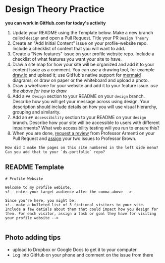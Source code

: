 # Design Theory Practice

**you can work in GitHub.com for today's activity**

1. Update your README using the Template below. Make a new branch called `design` and open a Pull Request. Title your PR `Design Theory` 
1. Create an "Add Initial Content" issue on your profile-website repo. Include a checklist of content that you will want to add. 
1. Create a "New features" issue on your profile website repo. Include a checklist of what features you want your site to have. 
2. Draw a site map for how your site will be organized and add it to your content issue as a comment. You can use a drawing tool, for example [draw.io](https://app.diagrams.net/) and upload it; use GitHub's native support for [mermaid](https://docs.github.com/en/get-started/writing-on-github/working-with-advanced-formatting/creating-diagrams#creating-mermaid-diagrams) diagrams; or draw on paper or the whiteboard and upload a photo. 
3. Draw a wireframe for your website and add it to your feature issue. *use the above for how to draw*
4. Add a `## Design` section to your README on your `design` branch. Describe how you will get your message across using design. Your description should include details on how you will use visual hierarchy, grouping and similarity.
5. Add an `## Accessibility` section to your README on your `design` branch. Describe how your site will be accessible to users with different impairments? What web accessibility testing will you run to ensure this?
6. When you are done, [request a review](https://docs.github.com/en/pull-requests/collaborating-with-pull-requests/proposing-changes-to-your-work-with-pull-requests/requesting-a-pull-request-review) from Professor Armenti on your Pull Request and [assign](https://docs.github.com/en/issues/tracking-your-work-with-issues/assigning-issues-and-pull-requests-to-other-github-users#assigning-an-individual-issue-or-pull-request) your two issues to Professor Brown. 

```{admonition} Challenge Question
How did I make the pages on this site numbered in the left side menu? Can you add that to your `ds-portfolio` repo?
```


## README Template
```
# Profile Website

Welcome to my profile webiste, 
<!-- enter your target audience after the comma above -->

Since you're here, you might be: 
<!-- make a bulleted list of 3 fictional visitors to your site. Include a few detials about them that could impact how you design for them. For each visitor, assign a task or goal they have for visiting your profile website -->


```

## Photo adding tips

- upload to Dropbox or Google Docs to get it to your computer
- Log into GitHub on your phone and comment on the issue from there
  
